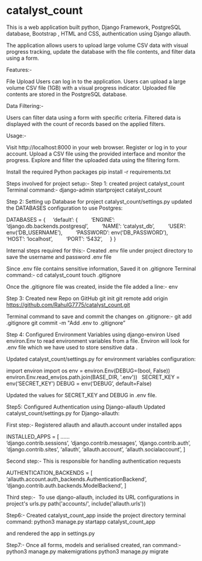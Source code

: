 # catalyst_count


This is a web application built python, Django Framework, PostgreSQL database, Bootstrap , HTML and CSS, authentication using Django allauth.

The application allows users to upload large volume CSV data with visual progress tracking, update the database with the file contents, and filter data using a form.

Features:-

File Upload
Users can log in to the application.
Users can upload a large volume CSV file (1GB) with a visual progress indicator.
Uploaded file contents are stored in the PostgreSQL database.

Data Filtering:-

Users can filter data using a form with specific criteria.
Filtered data is displayed with the count of records based on the applied filters.


Usage:-

Visit http://localhost:8000 in your web browser.
Register or log in to your account.
Upload a CSV file using the provided interface and monitor the progress.
Explore and filter the uploaded data using the filtering form.

Install the required Python packages
pip install -r requirements.txt

Steps involved for project setup:-
Step 1: created project catalyst_count
Terminal command:-
django-admin startproject catalyst_count

Step 2: Setting up Database for project 
catalyst_count/settings.py
updated the DATABASES configuration to use Postgres:

DATABASES = {
    ‘default’: {
        ‘ENGINE’: ‘django.db.backends.postgresql’,
        ‘NAME’: ‘catalyst_db’,
        ‘USER’: env(‘DB_USERNAME’),
        ‘PASSWORD’: env(‘DB_PASSWORD’),
        ‘HOST’: ‘localhost’,
        ‘PORT’: ‘5432’,
    }
}

Internal steps required for this:-
Created .env file under project directory to save the username and password 
.env file

Since .env file contains sensitive information, Saved it on .gitignore
Terminal command:-
cd catalyst_count
touch .gitignore

Once the .gitignore file was created, inside the file added a line:-
env

Step 3: Created new Repo on GitHub
git init
git remote add origin https://github.com/RahulG7775/catalyst_count.git

Terminal command to save and commit the changes on .gitignore:-
git add .gitignore
git commit -m "Add .env to .gitignore”


Step 4: Configured Environment Variables using django-environ
Used environ.Env to read environment variables from a file. Environ will look for .env file which we have used to store sensitive data .

Updated catalyst_count/settings.py for environment variables configuration:

import environ
import os
env = environ.Env(DEBUG=(bool, False))
environ.Env.read_env(os.path.join(BASE_DIR, '.env'))
 
SECRET_KEY = env(‘SECRET_KEY’)
DEBUG = env(‘DEBUG’, default=False)

Updated the values for SECRET_KEY and DEBUG in .env file.

Step5: Configured Authentication using Django-allauth
Updated catalyst_count/settings.py for Django-allauth:

First step:- Registered allauth and allauth.account under installed apps 

INSTALLED_APPS = [
 ……    
     ‘django.contrib.sessions’,
     ‘django.contrib.messages’,
     ‘django.contrib.auth’,
    ‘django.contrib.sites’,
    ‘allauth’,
    ‘allauth.account’,
    ‘allauth.socialaccount’,
]


Second step:- This is responsible for handling authentication requests

AUTHENTICATION_BACKENDS = [
    ‘allauth.account.auth_backends.AuthenticationBackend’,
    ‘django.contrib.auth.backends.ModelBackend’,
]

Third step:-  To use django-allauth, included its URL configurations in project's urls.py
path('accounts/', include('allauth.urls'))


Step6:- Created catalyst_count_app inside the project directory
terminal command:
python3 manage.py startapp catalyst_count_app 

and rendered the app in settings.py 


Step7:- Once all forms, models and serialised created, ran command:-
python3 manage.py makemigrations
python3 manage.py migrate


